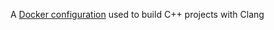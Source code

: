 A [Docker configuration](https://hub.docker.com/repository/docker/petersonjm1/clang) used to build C++ projects with Clang
